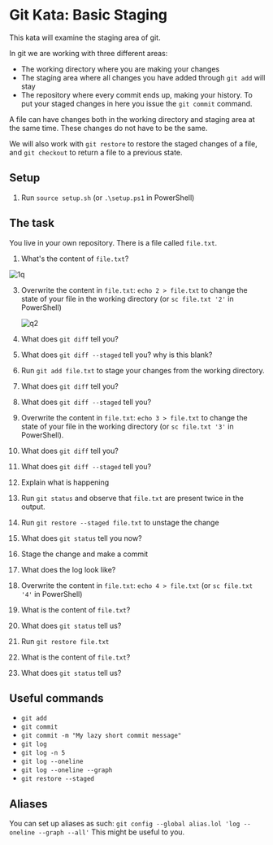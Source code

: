 # Git Kata: Basic Staging

This kata will examine the staging area of git.

In git we are working with three different areas:

* The working directory where you are making your changes
* The staging area where all changes you have added through `git add` will stay
* The repository where every commit ends up, making your history. To put your staged changes in here you issue the `git commit` command.

A file can have changes both in the working directory and staging area at the same time.
These changes do not have to be the same.

We will also work with `git restore` to restore the staged changes of a file, and `git checkout` to return a file to a previous state.

## Setup

1. Run `source setup.sh` (or `.\setup.ps1` in PowerShell)

## The task

You live in your own repository. There is a file called `file.txt`.

1. What's the content of `file.txt`?
   
  ![1q](https://github.com/NesrinAbuMnezel/basic-staging/assets/95749191/95388fc3-0710-4d2e-85aa-5bc7806e7679)

3. Overwrite the content in `file.txt`: `echo 2 > file.txt` to change the state of your file in the working directory (or `sc file.txt '2'` in PowerShell)

   ![q2](https://github.com/NesrinAbuMnezel/basic-staging/assets/95749191/b7b77367-dc4f-4b2b-8108-17c0a2077be2)

5. What does `git diff` tell you?
6. What does `git diff --staged` tell you? why is this blank?
7. Run `git add file.txt` to stage your changes from the working directory.
8. What does `git diff` tell you?
9. What does `git diff --staged` tell you?
10. Overwrite the content in `file.txt`: `echo 3 > file.txt` to change the state of your file in the working directory (or `sc file.txt '3'` in PowerShell).
11. What does `git diff` tell you?
12. What does `git diff --staged` tell you?
13. Explain what is happening
14. Run `git status` and observe that `file.txt` are present twice in the output.
15. Run `git restore --staged file.txt` to unstage the change
16. What does `git status` tell you now?
17. Stage the change and make a commit
18. What does the log look like?
19. Overwrite the content in `file.txt`: `echo 4 > file.txt` (or `sc file.txt '4'` in PowerShell)
20. What is the content of `file.txt`?
21. What does `git status` tell us?
22. Run `git restore file.txt`
23. What is the content of `file.txt`?
24. What does `git status` tell us?

## Useful commands

- `git add`
- `git commit`
- `git commit -m "My lazy short commit message"`
- `git log`
- `git log -n 5`
- `git log --oneline`
- `git log --oneline --graph`
- `git restore --staged`

## Aliases

You can set up aliases as such:
`git config --global alias.lol 'log --oneline --graph --all'`
This might be useful to you.
